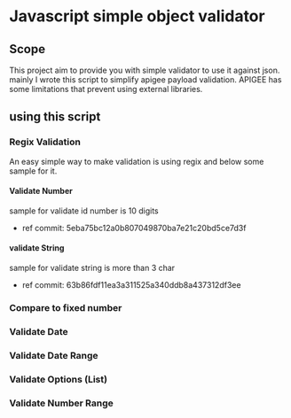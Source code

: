 # Javascript simple object validator

## Scope

This project aim to provide you with simple validator to use it against json. mainly I wrote this script to simplify apigee payload validation. APIGEE has some limitations that prevent using external libraries.

## using this script

### Regix Validation

An easy simple way to make validation is using regix and below some sample for it.

#### Validate Number

sample for validate id number is 10 digits

-   ref commit: 5eba75bc12a0b807049870ba7e21c20bd5ce7d3f

#### validate String

sample for validate string is more than 3 char

-   ref commit: 63b86fdf11ea3a311525a340ddb8a437312df3ee

### Compare to fixed number

### Validate Date

### Validate Date Range

### Validate Options (List)

### Validate Number Range
